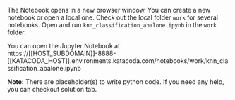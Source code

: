 
The Notebook opens in a new browser window. You can create a new notebook or open a local one. Check out the local folder `work` for several notebooks. Open and run `knn_classification_abalone.ipynb` in the `work` folder.

You can open the Jupyter Notebook at https://[[HOST_SUBDOMAIN]]-8888-[[KATACODA_HOST]].environments.katacoda.com/notebooks/work/knn_classification_abalone.ipynb

**Note:**
There are placeholder(s) to write python code. If you need any help, you can checkout solution tab.